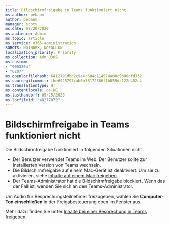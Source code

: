 ```yaml
---
title: Bildschirmfreigabe in Teams funktioniert nicht
ms.author: pebaum
author: pebaum
manager: scotv
ms.date: 08/20/2020
ms.audience: Admin
ms.topic: article
ms.service: o365-administration
ROBOTS: NOINDEX, NOFOLLOW
localization_priority: Priority
ms.collection: Adm_O365
ms.custom:
- "9003304"
- "6207"
ms.openlocfilehash: 6412791dbd2c9a4c604c114574a00c9b80dfd332
ms.sourcegitcommit: fbe6925797cab0b38172386f1b059dc122e452a4
ms.translationtype: HT
ms.contentlocale: de-DE
ms.lasthandoff: 09/25/2020
ms.locfileid: "48277872"
---
```

# <a name="screen-sharing-not-working-in-teams"></a>Bildschirmfreigabe in Teams funktioniert nicht

Die Bildschirmfreigabe funktioniert in folgenden Situationen nicht:

- Der Benutzer verwendet Teams im Web. Der Benutzer sollte zur installierten Version von Teams wechseln.
- Die Bildschirmfreigabe auf einem Mac-Gerät ist deaktiviert. Um sie zu aktivieren, siehe [Inhalte auf einem Mac freigeben](https://support.microsoft.com/office/fcc2bf59-aecd-4481-8f99-ce55dd836ce8#bkmk_sharecontentonmac).
- Der Teams-Administrator hat die Bildschirmfreigabe blockiert. Wenn das der Fall ist, wenden Sie sich an den Teams-Administrator.  

Um Audio für Besprechungsteilnehmer freizugeben, wählen Sie **Computer-Ton einschließen** in der Freigabesteuerung oben im Fenster aus.

Mehr dazu finden Sie unter [Inhalte bei einer Besprechung in Teams freigeben](https://support.microsoft.com/office/fcc2bf59-aecd-4481-8f99-ce55dd836ce8).
